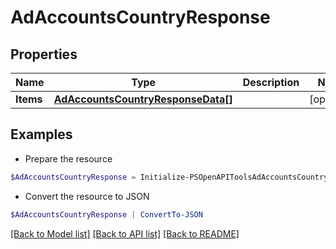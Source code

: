 # AdAccountsCountryResponse
## Properties

Name | Type | Description | Notes
------------ | ------------- | ------------- | -------------
**Items** | [**AdAccountsCountryResponseData[]**](AdAccountsCountryResponseData.md) |  | [optional] 

## Examples

- Prepare the resource
```powershell
$AdAccountsCountryResponse = Initialize-PSOpenAPIToolsAdAccountsCountryResponse  -Items null
```

- Convert the resource to JSON
```powershell
$AdAccountsCountryResponse | ConvertTo-JSON
```

[[Back to Model list]](../README.md#documentation-for-models) [[Back to API list]](../README.md#documentation-for-api-endpoints) [[Back to README]](../README.md)

